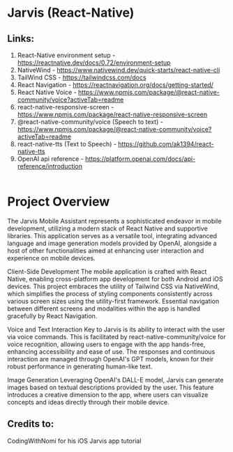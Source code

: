 # Jarvis (React-Native)

## Links:
1. React-Native environment setup - https://reactnative.dev/docs/0.72/environment-setup <br>
2. NativeWind - https://www.nativewind.dev/quick-starts/react-native-cli <br>
3. TailWind CSS - https://tailwindcss.com/docs
4. React Navigation - https://reactnavigation.org/docs/getting-started/ <br>
5. React Native Voice - https://www.npmjs.com/package/@react-native-community/voice?activeTab=readme <br>
6. react-native-responsive-screen - https://www.npmjs.com/package/react-native-responsive-screen <br>
7. @react-native-community/voice (Speech to text) - https://www.npmjs.com/package/@react-native-community/voice?activeTab=readme <br>
8. react-native-tts (Text to Speech) - https://github.com/ak1394/react-native-tts <br>
9. OpenAI api reference - https://platform.openai.com/docs/api-reference/introduction <br><br>

# Project Overview<be>
The Jarvis Mobile Assistant represents a sophisticated endeavor in mobile development, utilizing a modern stack of React Native and supportive libraries. This application serves as a versatile tool, integrating advanced language and image generation models provided by OpenAI, alongside a host of other functionalities aimed at enhancing user interaction and experience on mobile devices.

Client-Side Development
The mobile application is crafted with React Native, enabling cross-platform app development for both Android and iOS devices. This project embraces the utility of Tailwind CSS via NativeWind, which simplifies the process of styling components consistently across various screen sizes using the utility-first framework. Essential navigation between different screens and modalities within the app is handled gracefully by React Navigation.

Voice and Text Interaction
Key to Jarvis is its ability to interact with the user via voice commands. This is facilitated by react-native-community/voice for voice recognition, allowing users to engage with the app hands-free, enhancing accessibility and ease of use. The responses and continuous interaction are managed through OpenAI's GPT models, known for their robust performance in generating human-like text.

Image Generation
Leveraging OpenAI's DALL-E model, Jarvis can generate images based on textual descriptions provided by the user. This feature introduces a creative dimension to the app, where users can visualize concepts and ideas directly through their mobile device.

## Credits to:
CodingWithNomi for his iOS Jarvis app tutorial
